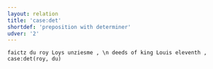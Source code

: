 ```yaml
---
layout: relation
title: 'case:det'
shortdef: 'preposition with determiner'
udver: '2'
---
```


~~~ sdparse
faictz du roy Loys unziesme , \n deeds of king Louis eleventh ,
case:det(roy, du) 
~~~
<!-- Interlanguage links updated Po 11. listopadu 2024, 20:10:31 CET -->
